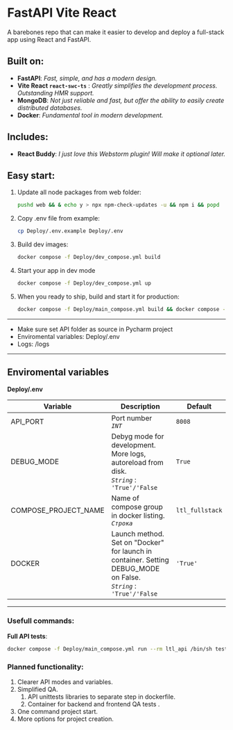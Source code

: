 # FastAPI Vite React
A barebones repo that can make it easier to develop and deploy a full-stack app using React and FastAPI.

## Built on:
- **FastAPI**: *Fast, simple, and has a modern design.*
- **Vite React `react-swc-ts`** : *Greatly simplifies the development process. Outstanding HMR support.*
- **MongoDB**: *Not just reliable and fast, but offer the ability to easily create distributed databases.*
- **Docker**: *Fundamental tool in modern development.*

## Includes:
- **React Buddy**: *I just love this Webstorm plugin! Will make it optional later.*


## Easy start:
1) Update all node packages from web folder:
    ```sh
    pushd web && & echo y > npx npm-check-updates -u && npm i && popd 
    ```
   
2) Copy .env file from example:
   ```sh
   cp Deploy/.env.example Deploy/.env
   ```

3) Build dev images:
   ```sh
   docker compose -f Deploy/dev_compose.yml build
   ```

4) Start your app in dev mode
   ```sh
   docker compose -f Deploy/dev_compose.yml up
   ```

5) When you ready to ship, build and start it for production:
   ```sh
   docker compose -f Deploy/main_compose.yml build && docker compose -f Deploy/main_compose.yml up
   ```

---

- Make sure set API folder as source in Pycharm project
- Enviromental variables: Deploy/.env
- Logs: /logs

---

## Enviromental variables
**Deploy/.env**

| Variable             | Description                                                                                                             | Default         |
|----------------------|-------------------------------------------------------------------------------------------------------------------------|-----------------|
| API_PORT             | Port number <br/> *`INT`*                                                                                               | `8008 `         |
| DEBUG_MODE           | Debyg mode for development. More logs, autoreload from disk. <br/> *`String`* : `'True'/'False`                         | `True`          |
| COMPOSE_PROJECT_NAME | Name of compose group in docker listing. <br/>*`Строка`*                                                                | `ltl_fullstack` |
| DOCKER               | Launch method. Set on "Docker" for launch in container. Setting DEBUG_MODE on False. <br/> *`String`* : `'True'/'False` | `'True'`        |


---



### Usefull commands:

**Full API tests**: 
```sh 
docker compose -f Deploy/main_compose.yml run --rm ltl_api /bin/sh tests/all_tests_comm.sh
```


### Planned functionality:

1. Clearer API modes and variables.
2. Simplified QA.
   1. API unittests libraries to separate step in dockerfile.
   2. Container for backend and frontend QA tests .
3. One command project start.
4. More options for project creation.